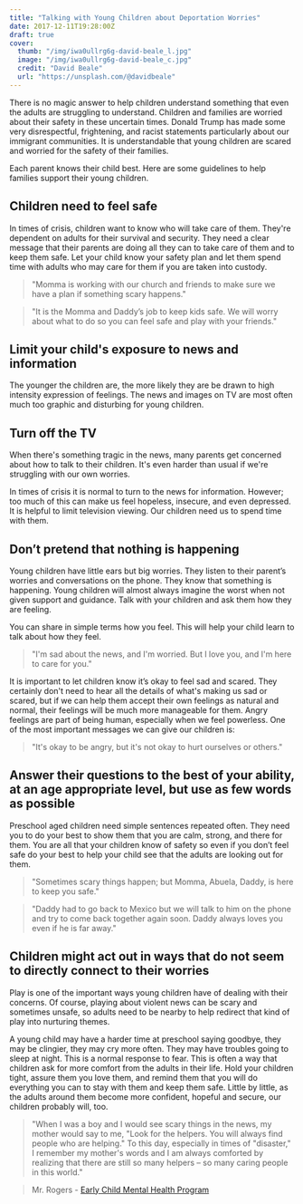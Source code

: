 ```yaml
---
title: "Talking with Young Children about Deportation Worries"
date: 2017-12-11T19:28:00Z
draft: true
cover:
  thumb: "/img/iwa0ullrg6g-david-beale_l.jpg"
  image: "/img/iwa0ullrg6g-david-beale_c.jpg"
  credit: "David Beale"
  url: "https://unsplash.com/@davidbeale"
---
```


There is no magic answer to help children understand something that even the adults are struggling to understand. 
Children and families are worried about their safety in these uncertain times. Donald Trump has made some very 
disrespectful, frightening, and racist statements particularly about our immigrant communities. It is understandable 
that young children are scared and worried for the safety of their families.

Each parent knows their child best. Here are some guidelines to help families support their young children.

## Children need to feel safe

In times of crisis, children want to know who will take care of them. They're dependent on adults for their survival and 
security. They need a clear message that their parents are doing all they can to take care of them and to keep them 
safe. Let your child know your safety plan and let them spend time with adults who may care for them if you are taken 
into custody.

> "Momma is working with our church and friends to make sure we have a plan if something scary happens."

> "It is the Momma and Daddy’s job to keep kids safe. We will worry about what to do so you can feel safe and play with 
your friends."

## Limit your child's exposure to news and information

The younger the children are, the more likely they are be drawn to high intensity expression of feelings. The news and 
images on TV are most often much too graphic and disturbing for young children.

## Turn off the TV

When there's something tragic in the news, many parents get concerned about how to talk to their children. It's even 
harder than usual if we're struggling with our own worries.

In times of crisis it is normal to turn to the news for information. However; too much of this can make us feel 
hopeless, insecure, and even depressed. It is helpful to limit television viewing. Our children need us to spend time 
with them.

## Don’t pretend that nothing is happening

Young children have little ears but big worries. They listen to their parent’s worries and conversations on the phone. 
They know that something is happening. Young children will almost always imagine the worst when not given support and 
guidance. Talk with your children and ask them how they are feeling.

You can share in simple terms how you feel. This will help your child learn to talk about how they feel.

> "I'm sad about the news, and I'm worried. But I love you, and I'm here to care for you."

It is important to let children know it’s okay to feel sad and scared. They certainly don't need to hear all the details 
of what's making us sad or scared, but if we can help them accept their own feelings as natural and normal, their 
feelings will be much more manageable for them. Angry feelings are part of being human, especially when we feel 
powerless. One of the most important messages we can give our children is:

> "It's okay to be angry, but it's not okay to hurt ourselves or others."

## Answer their questions to the best of your ability, at an age appropriate level, but use as few words as possible

Preschool aged children need simple sentences repeated often. They need you to do your best to show them that you are 
calm, strong, and there for them. You are all that your children know of safety so even if you don’t feel safe do your 
best to help your child see that the adults are looking out for them.

> "Sometimes scary things happen; but Momma, Abuela, Daddy, is here to keep you safe."

> "Daddy had to go back to Mexico but we will talk to him on the phone and try to come back together again soon. 
Daddy always loves you even if he is far away."

## Children might act out in ways that do not seem to directly connect to their worries

Play is one of the important ways young children have of dealing with their concerns. Of course, playing about violent 
news can be scary and sometimes unsafe, so adults need to be nearby to help redirect that kind of play into nurturing 
themes.

A young child may have a harder time at preschool saying goodbye, they may be clingier, they may cry more often. 
They may have troubles going to sleep at night. This is a normal response to fear. This is often a way that children 
ask for more comfort from the adults in their life. Hold your children tight, assure them you love them, and remind 
them that you will do everything you can to stay with them and keep them safe. Little by little, as the adults around 
them become more confident, hopeful and secure, our children probably will, too.

> "When I was a boy and I would see scary things in the news, my mother would say to me, "Look for the helpers. You will 
always find people who are helping." To this day, especially in times of "disaster," I remember my mother's words and 
I am always comforted by realizing that there are still so many helpers – so many caring people in this world." 

> Mr. Rogers - [Early Child Mental Health Program](http://www.ecmhp.org/)